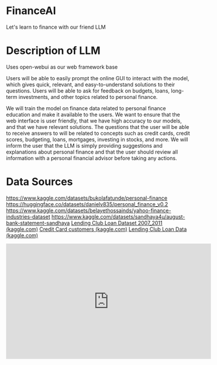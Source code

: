 # FinanceAI
Let's learn to finance with our friend LLM

# Description of LLM
Uses open-webui as our web framework base

Users will be able to easily prompt the online GUI to interact with the model, which gives quick, relevant, and easy-to-understand solutions to their questions. Users will be able to ask for feedback on budgets, loans, long-term investments, and other topics related to personal finance.

We will train the model on finance data related to personal finance education and make it available to the users. We want to ensure that the web interface is user friendly, that we have high accuracy to our models, and that we have relevant solutions. The questions that the user will be able to receive answers to will be related to concepts such as credit cards, credit scores, budgeting, loans, mortgages, investing in stocks, and more. We will inform the user that the LLM is simply providing suggestions and explanations about personal finance and that the user should review all information with a personal financial advisor before taking any actions.

# Data Sources
https://www.kaggle.com/datasets/bukolafatunde/personal-finance
https://huggingface.co/datasets/danielv835/personal_finance_v0.2
https://www.kaggle.com/datasets/belayethossainds/yahoo-finance-industries-dataset
https://www.kaggle.com/datasets/sandhaya4u/august-bank-statement-sandhaya
[Lending Club Loan Dataset 2007_2011 (kaggle.com)](https://www.kaggle.com/datasets/imsparsh/lending-club-loan-dataset-2007-2011)
[Credit Card customers (kaggle.com)](https://www.kaggle.com/datasets/sakshigoyal7/credit-card-customers)
[Lending Club Loan Data (kaggle.com)](https://www.kaggle.com/datasets/adarshsng/lending-club-loan-data-csv)


<iframe width="560" height="315" src="https://www.youtube.com/embed/EVKpHfh_HMg" frameborder="0" allow="accelerometer; autoplay; encrypted-media; gyroscope; picture-in-picture" allowfullscreen></iframe>
